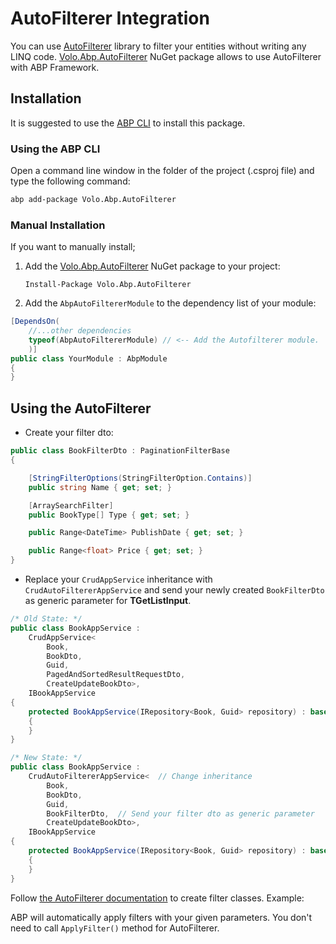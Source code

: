# AutoFilterer Integration

You can use [AutoFilterer](https://github.com/enisn/AutoFilterer) library to filter your entities without writing any LINQ code. [Volo.Abp.AutoFilterer](https://www.nuget.org/packages/Volo.Abp.AutoFilterer) NuGet package allows to use AutoFilterer with ABP Framework.

## Installation

It is suggested to use the [ABP CLI](CLI.md) to install this package.

### Using the ABP CLI

Open a command line window in the folder of the project (.csproj file) and type the following command:

````bash
abp add-package Volo.Abp.AutoFilterer
````

### Manual Installation

If you want to manually install;

1. Add the [Volo.Abp.AutoFilterer](https://www.nuget.org/packages/Volo.Abp.AutoFilterer) NuGet package to your project:

   ````
   Install-Package Volo.Abp.AutoFilterer
   ````

2.  Add the `AbpAutoFiltererModule` to the dependency list of your module:

````csharp
[DependsOn(
    //...other dependencies
    typeof(AbpAutoFiltererModule) // <-- Add the Autofilterer module.
    )]
public class YourModule : AbpModule
{
}
````

## Using the AutoFilterer

- Create your filter dto:

```csharp
public class BookFilterDto : PaginationFilterBase
{

    [StringFilterOptions(StringFilterOption.Contains)]
    public string Name { get; set; }

    [ArraySearchFilter]
    public BookType[] Type { get; set; }

    public Range<DateTime> PublishDate { get; set; }

    public Range<float> Price { get; set; }
}
```

- Replace your `CrudAppService` inheritance with `CrudAutoFiltererAppService` and send your newly created `BookFilterDto` as generic parameter for **TGetListInput**.


```csharp
/* Old State: */
public class BookAppService :
    CrudAppService<
        Book,
        BookDto,
        Guid, 
        PagedAndSortedResultRequestDto,
        CreateUpdateBookDto>,
    IBookAppService
{
    protected BookAppService(IRepository<Book, Guid> repository) : base(repository)
    {
    }
}
```

```csharp
/* New State: */
public class BookAppService :
    CrudAutoFiltererAppService<  // Change inheritance
        Book,
        BookDto,
        Guid, 
        BookFilterDto,  // Send your filter dto as generic parameter
        CreateUpdateBookDto>,
    IBookAppService
{
    protected BookAppService(IRepository<Book, Guid> repository) : base(repository)
    {
    }
}
```

Follow [the AutoFilterer documentation](https://github.com/enisn/AutoFilterer/wiki) to create filter classes.  Example:

ABP will automatically apply filters with your given parameters. You don't need to call `ApplyFilter()` method for AutoFilterer.
